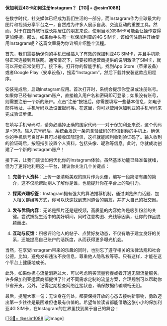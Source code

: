 **保加利亚4G卡如何注册Instagram？【TG💪+ @esim1088】**

在数字时代，社交媒体已经成为我们生活的一部分，而Instagram作为全球最大的图片和视频分享平台之一，自然成为许多人展示自我、交流互动的重要工具。然而，对于在国外旅行或长期居住的朋友来说，使用当地的SIM卡可能会让操作变得更加便捷。那么，如果你手头有一张保加利亚的4G SIM卡，该如何注册并开始使用Instagram呢？这篇文章将为你详细介绍整个流程。

首先，我们需要确保你的手机已经插入了有效的保加利亚4G SIM卡，并且手机能够正常连接到互联网。通常情况下，只要按照运营商提供的说明激活了SIM卡，就可以开始正常使用了。接下来，打开你的智能手机，找到App Store（苹果设备）或者Google Play（安卓设备），搜索“Instagram”，然后下载并安装这款应用程序。

安装完成后，启动Instagram应用。首次打开时，系统会提示你登录或注册账号。如果你已经有Instagram账户，直接输入用户名和密码即可登录；如果没有账号，则需要注册一个新的账户。点击“注册”按钮后，你需要填写一些基本信息，如电子邮件地址、手机号码以及设置密码等。在这里，你可以使用保加利亚的手机号码来完成验证步骤。

在填写手机号码时，请务必选择正确的国家代码——对于保加利亚来说，这个代码是+359。输入完号码后，系统会发送一条包含验证码的短信到你的手机上。确保你的手机信号良好并且可以接收国际短信，这样就能顺利收到验证码了。输入收到的验证码后，按照指引设置个人资料，包括头像、昵称等信息。此时，你就成功创建了一个新的Instagram账户！

接下来，让我们谈谈如何优化你的Instagram体验。虽然基本功能已经准备就绪，但为了更好地利用这一平台，建议你关注几个关键点：

1. **完善个人资料**：上传一张清晰美观的照片作为头像，编写一段简洁有趣的简介，这不仅能帮助别人了解你是谁，也能提升你在平台上的吸引力。
   
2. **探索兴趣标签**：Instagram拥有强大的算法推荐机制，通过浏览热门话题、加入相关群组等方式，你可以快速找到志同道合的朋友，并扩大自己的社交圈。

3. **发布优质内容**：无论是照片还是短视频，高质量的内容始终是吸引粉丝的关键。尝试捕捉生活中的美好瞬间，同时注意构图、光线等因素，让你的作品脱颖而出。

4. **互动与反馈**：积极评论他人的帖子、点赞好友动态，不仅有助于建立良好的关系，还能提高自己账户的活跃度，从而获得更多曝光机会。

当然，在享受Instagram带来的乐趣的同时，也别忘了遵守相关的法律法规和社会公德。比如，避免发布违法不良信息，尊重他人隐私权等等。只有这样，才能在这个平台上健康地成长。

此外，如果你担心流量消耗过大，可以考虑购买流量套餐或者开通无限流量服务。许多保加利亚运营商都提供了针对不同需求定制的流量方案，合理规划可以帮助你节省开支。另外，记得定期检查网络连接状态，确保数据传输顺畅无阻。

最后，提醒大家一句：无论身在何处，都要保持开放的心态去接纳新事物，勇敢迈出第一步往往是最困难但也最有价值的。希望每位读者都能借助这张小小的保加利亚4G SIM卡，在Instagram的世界里找到属于自己的舞台！

[[TG💪+ @esim1088](https://t.me/s/esim1088) ![Image](https://i.postimg.cc/4NQfJmqS/Snipaste-2025-05-13-00-14-12.png)]